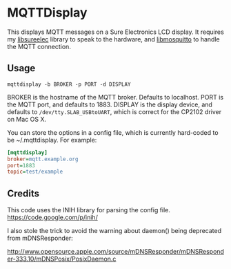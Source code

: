 # MQTTDisplay

This displays MQTT messages on a Sure Electronics LCD display. It requires my
[libsureelec](https://github.com/mgdm/libsureelec) library to speak to the
hardware, and [libmosquitto](http://mosquitto.org) to handle the MQTT
connection.

## Usage

`mqttdisplay -b BROKER -p PORT -d DISPLAY`

BROKER is the hostname of the MQTT broker. Defaults to localhost. PORT is the
MQTT port, and defaults to 1883. DISPLAY is the display device, and defaults to
`/dev/tty.SLAB_USBtoUART`, which is correct for the CP2102 driver on Mac OS X.

You can store the options in a config file, which is currently hard-coded to be
~/.mqttdisplay. For example:

```ini
[mqttdisplay]
broker=mqtt.example.org
port=1883
topic=test/example
```

## Credits
This code uses the INIH library for parsing the config file.
https://code.google.com/p/inih/

I also stole the trick to avoid the warning about daemon() being deprecated
from mDNSResponder:

http://www.opensource.apple.com/source/mDNSResponder/mDNSResponder-333.10/mDNSPosix/PosixDaemon.c
